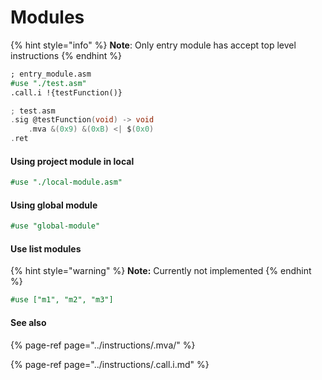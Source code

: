 # Modules

{% hint style="info" %}
**Note**: Only entry module has accept top level instructions
{% endhint %}

```ocaml
; entry_module.asm
#use "./test.asm"
.call.i !{testFunction()}
```

```c
; test.asm
.sig @testFunction(void) -> void
    .mva &(0x9) &(0xB) <| $(0x0)
.ret
```

#### Using project module in local 

```ocaml
#use "./local-module.asm"
```

#### Using global module

```ocaml
#use "global-module"
```

#### Use list modules

{% hint style="warning" %}
**Note:** Currently not implemented
{% endhint %}

```ocaml
#use ["m1", "m2", "m3"]
```

#### See also

{% page-ref page="../instructions/.mva/" %}

{% page-ref page="../instructions/.call.i.md" %}






